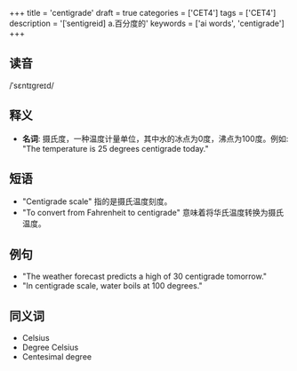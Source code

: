 +++
title = 'centigrade'
draft = true
categories = ['CET4']
tags = ['CET4']
description = '[ˈsentigreid] a.百分度的'
keywords = ['ai words', 'centigrade']
+++

## 读音
/ˈsɛntɪɡreɪd/

## 释义
- **名词**: 摄氏度，一种温度计量单位，其中水的冰点为0度，沸点为100度。例如: "The temperature is 25 degrees centigrade today."

## 短语
- "Centigrade scale" 指的是摄氏温度刻度。
- "To convert from Fahrenheit to centigrade" 意味着将华氏温度转换为摄氏温度。

## 例句
- "The weather forecast predicts a high of 30 centigrade tomorrow."
- "In centigrade scale, water boils at 100 degrees."

## 同义词
- Celsius
- Degree Celsius
- Centesimal degree
